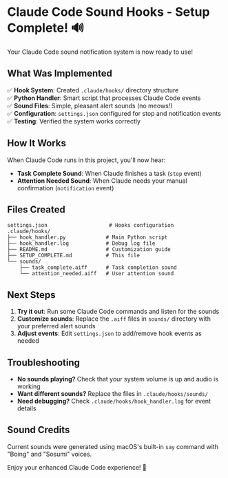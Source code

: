 # Claude Code Sound Hooks - Setup Complete! 🔊

Your Claude Code sound notification system is now ready to use!

## What Was Implemented

✅ **Hook System**: Created `.claude/hooks/` directory structure  
✅ **Python Handler**: Smart script that processes Claude Code events  
✅ **Sound Files**: Simple, pleasant alert sounds (no meows!)  
✅ **Configuration**: `settings.json` configured for stop and notification events  
✅ **Testing**: Verified the system works correctly  

## How It Works

When Claude Code runs in this project, you'll now hear:

- **Task Complete Sound**: When Claude finishes a task (`stop` event)
- **Attention Needed Sound**: When Claude needs your manual confirmation (`notification` event)

## Files Created

```
settings.json                    # Hooks configuration
.claude/hooks/
├── hook_handler.py             # Main Python script
├── hook_handler.log            # Debug log file
├── README.md                   # Customization guide
├── SETUP_COMPLETE.md           # This file
└── sounds/
    ├── task_complete.aiff      # Task completion sound
    └── attention_needed.aiff   # User attention sound
```

## Next Steps

1. **Try it out**: Run some Claude Code commands and listen for the sounds
2. **Customize sounds**: Replace the `.aiff` files in `sounds/` directory with your preferred alert sounds
3. **Adjust events**: Edit `settings.json` to add/remove hook events as needed

## Troubleshooting

- **No sounds playing?** Check that your system volume is up and audio is working
- **Want different sounds?** Replace the files in `.claude/hooks/sounds/`
- **Need debugging?** Check `.claude/hooks/hook_handler.log` for event details

## Sound Credits

Current sounds were generated using macOS's built-in `say` command with "Boing" and "Sosumi" voices.

Enjoy your enhanced Claude Code experience! 🎵